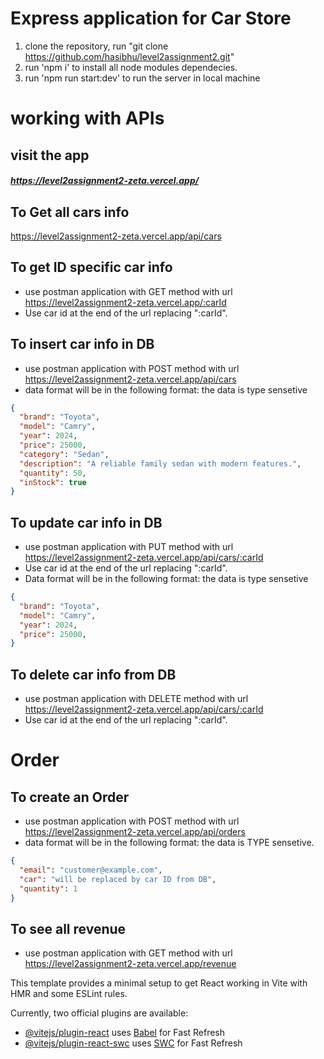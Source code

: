 # Express application for Car Store

1. clone the repository, run "git clone https://github.com/hasibhu/level2assignment2.git"
2. run 'npm i' to install all node modules dependecies. 
3. run 'npm run start:dev' to run the server in local machine 


# working with APIs

## visit the app
##### https://level2assignment2-zeta.vercel.app/

## To Get all cars info
 https://level2assignment2-zeta.vercel.app/api/cars

 ## To get ID specific car info

* use postman application with GET method with url https://level2assignment2-zeta.vercel.app/:carId
* Use car id at the end of the url replacing ":carId". 


## To insert car info in DB
* use postman application with POST method with url https://level2assignment2-zeta.vercel.app/api/cars
* data format will be in the following format: the data is type sensetive 
```json
{
  "brand": "Toyota",
  "model": "Camry",
  "year": 2024,
  "price": 25000,
  "category": "Sedan",
  "description": "A reliable family sedan with modern features.",
  "quantity": 50,
  "inStock": true
}
```

## To update car info in DB

* use postman application with PUT method with url https://level2assignment2-zeta.vercel.app/api/cars/:carId
* Use car id at the end of the url replacing ":carId". 
* Data format will be in the following format: the data is type sensetive 
```json
{
  "brand": "Toyota",
  "model": "Camry",
  "year": 2024,
  "price": 25000,
}
```

## To delete car info from DB

* use postman application with DELETE method with url https://level2assignment2-zeta.vercel.app/api/cars/:carId
* Use car id at the end of the url replacing ":carId". 


# Order

## To create an Order 
* use postman application with POST method with url https://level2assignment2-zeta.vercel.app/api/orders
* data format will be in the following format: the data is TYPE sensetive. 

```json
{
  "email": "customer@example.com",
  "car": "will be replaced by car ID from DB",
  "quantity": 1
}
```


## To see all revenue  
* use postman application with GET method with url https://level2assignment2-zeta.vercel.app/revenue




This template provides a minimal setup to get React working in Vite with HMR and some ESLint rules.

Currently, two official plugins are available:

- [@vitejs/plugin-react](https://github.com/vitejs/vite-plugin-react/blob/main/packages/plugin-react/README.md) uses [Babel](https://babeljs.io/) for Fast Refresh
- [@vitejs/plugin-react-swc](https://github.com/vitejs/vite-plugin-react-swc) uses [SWC](https://swc.rs/) for Fast Refresh
